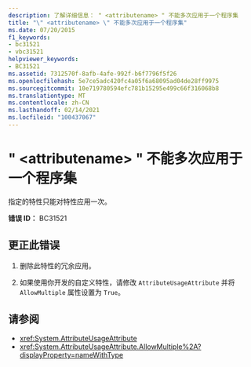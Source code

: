 ```yaml
---
description: 了解详细信息： " <attributename> " 不能多次应用于一个程序集
title: "\" <attributename> \" 不能多次应用于一个程序集"
ms.date: 07/20/2015
f1_keywords:
- bc31521
- vbc31521
helpviewer_keywords:
- BC31521
ms.assetid: 7312570f-8afb-4afe-992f-b6f7796f5f26
ms.openlocfilehash: 5e7ce5adc420fc4a05f6a68095ad04de28ff9975
ms.sourcegitcommit: 10e719780594efc781b15295e499c66f316068b8
ms.translationtype: MT
ms.contentlocale: zh-CN
ms.lasthandoff: 02/14/2021
ms.locfileid: "100437067"
---
```

# <a name="attributename-cannot-be-applied-more-than-once-to-an-assembly"></a>" \<attributename> " 不能多次应用于一个程序集

指定的特性只能对特性应用一次。  
  
 **错误 ID：** BC31521  
  
## <a name="to-correct-this-error"></a>更正此错误  
  
1. 删除此特性的冗余应用。  
  
2. 如果使用你开发的自定义特性，请修改 `AttributeUsageAttribute` 并将 `AllowMultiple` 属性设置为 `True`。  
  
## <a name="see-also"></a>请参阅

- <xref:System.AttributeUsageAttribute>
- <xref:System.AttributeUsageAttribute.AllowMultiple%2A?displayProperty=nameWithType>
